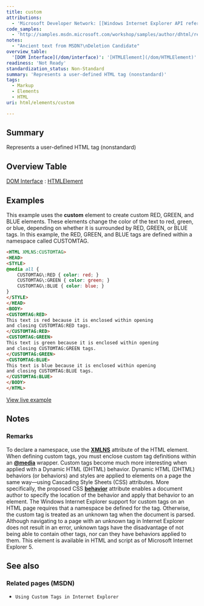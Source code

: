 ```yaml
---
title: custom
attributions:
  - 'Microsoft Developer Network: [[Windows Internet Explorer API reference](http://msdn.microsoft.com/en-us/library/ie/hh828809%28v=vs.85%29.aspx) Article]'
code_samples:
  - 'http://samples.msdn.microsoft.com/workshop/samples/author/dhtml/refs/custom.htm'
notes:
  - "Ancient text from MSDN?\nDeletion Candidate"
overview_table:
  '[DOM Interface](/dom/interface)': '[HTMLElement](/dom/HTMLElement)'
readiness: 'Not Ready'
standardization_status: Non-Standard
summary: 'Represents a user-defined HTML tag (nonstandard)'
tags:
  - Markup
  - Elements
  - HTML
uri: html/elements/custom

---
```

## Summary

Represents a user-defined HTML tag (nonstandard)

## Overview Table

[DOM Interface](/dom/interface)
:   [HTMLElement](/dom/HTMLElement)

## Examples

This example uses the **custom** element to create custom RED, GREEN, and BLUE elements. These elements change the color of the text to red, green, or blue, depending on whether it is surrounded by RED, GREEN, or BLUE tags. In this example, the RED, GREEN, and BLUE tags are defined within a namespace called CUSTOMTAG.

``` html
<HTML XMLNS:CUSTOMTAG>
<HEAD>
<STYLE>
@media all {
    CUSTOMTAG\:RED { color: red; }
    CUSTOMTAG\:GREEN { color: green; }
    CUSTOMTAG\:BLUE { color: blue; }
}
</STYLE>
</HEAD>
<BODY>
<CUSTOMTAG:RED>
This text is red because it is enclosed within opening
and closing CUSTOMTAG:RED tags.
</CUSTOMTAG:RED>
<CUSTOMTAG:GREEN>
This text is green because it is enclosed within opening
and closing CUSTOMTAG:GREEN tags.
</CUSTOMTAG:GREEN>
<CUSTOMTAG:BLUE>
This text is blue because it is enclosed within opening
and closing CUSTOMTAG:BLUE tags.
</CUSTOMTAG:BLUE>
</BODY>
</HTML>
```

[View live example](http://samples.msdn.microsoft.com/workshop/samples/author/dhtml/refs/custom.htm)

## Notes

### Remarks

To declare a namespace, use the [**XMLNS**](/apis/xhr/properties/XMLNS_attribute) attribute of the HTML element. When defining custom tags, you must enclose custom tag definitions within an [**@media**](/css/atrules/@media) wrapper. Custom tags become much more interesting when applied with a Dynamic HTML (DHTML) behavior. Dynamic HTML (DHTML) behaviors (or behaviors) and styles are applied to elements on a page the same way—using Cascading Style Sheets (CSS) attributes. More specifically, the proposed CSS [**behavior**](/css/media_queries/behavior) attribute enables a document author to specify the location of the behavior and apply that behavior to an element. The Windows Internet Explorer support for custom tags on an HTML page requires that a namespace be defined for the tag. Otherwise, the custom tag is treated as an unknown tag when the document is parsed. Although navigating to a page with an unknown tag in Internet Explorer does not result in an error, unknown tags have the disadvantage of not being able to contain other tags, nor can they have behaviors applied to them. This element is available in HTML and script as of Microsoft Internet Explorer 5.

## See also

### Related pages (MSDN)

-   `Using Custom Tags in Internet Explorer`

